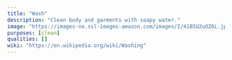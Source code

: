 ```yaml
---
title: "Wash"
description: "Clean body and garments with soapy water."
image: "https://images-na.ssl-images-amazon.com/images/I/41BSU2uOZ6L.jpg"
purposes: [clean]
qualities: []
wiki: "https://en.wikipedia.org/wiki/Washing"
---
```


